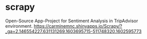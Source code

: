 # scrapy
Open-Source App-Project for Sentiment Analysis in TripAdvisor environment.
https://carminemnc.shinyapps.io/Scrapy/?_ga=2.146554227.631131269.1603695715-511748320.1602595773
